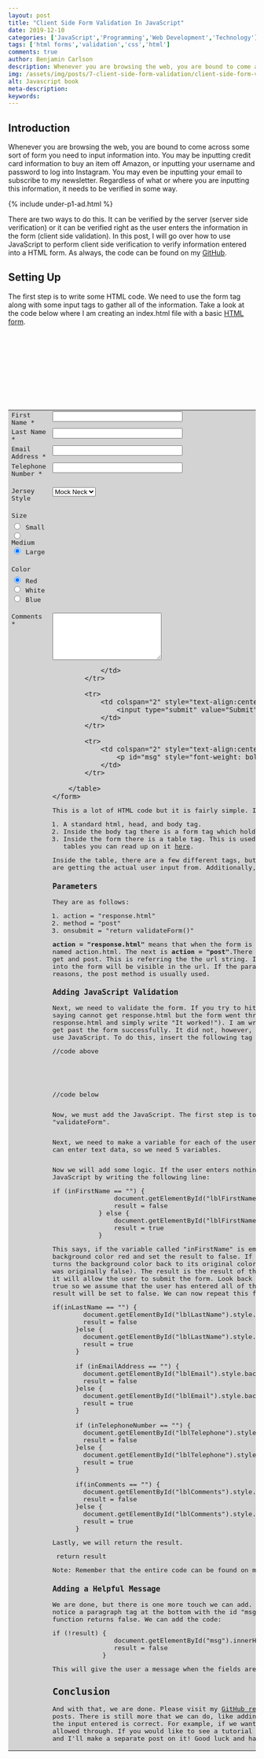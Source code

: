 ```yaml
---
layout: post
title: "Client Side Form Validation In JavaScript"
date: 2019-12-10
categories: ['JavaScript','Programming','Web Development','Technology']
tags: ['html forms','validation','css','html']
comments: true
author: Benjamin Carlson
description: Whenever you are browsing the web, you are bound to come across some sort of form you need to input information into. You may be inputting credit card information to buy an item off Amazon, or inputting
img: /assets/img/posts/7-client-side-form-validation/client-side-form-validation.jpeg
alt: Javascript book
meta-description:
keywords:
---
```


## Introduction
Whenever you are browsing the web, you are bound to come across some sort of form you need to input information into. You may be inputting credit card information to buy an item off Amazon, or inputting your username and password to log into Instagram. You may even be inputting your email to subscribe to my newsletter. Regardless of what or where you are inputting this information, it needs to be verified in some way.

{% include under-p1-ad.html %}

There are two ways to do this. It can be verified by the server (server side verification) or it can be verified right as the user enters the information in the form (client side validation). In this post, I will go over how to use JavaScript to perform client side verification to verify information entered into a HTML form. As always, the code can be found on my [GitHub](https://github.com/bjcarlson42/blog-website-code/tree/master/JavaScript%20Form%20Validation).

## Setting Up

The first step is to write some HTML code. We need to use the form tag along with some input tags to gather all of the information. Take a look at the code below where I am creating an index.html file with a basic [HTML form](https://www.w3schools.com/html/html_forms.asp).

<pre class="theme:github lang:xhtml mark:6 decode:true"><html>
<head>
    <title>JavaScript Form Validation</title>
</head>
<body>
    <form action="response.html" medhod="post" onsubmit="return validateForm()">

        <table width="450px" style="background-color: lightgray">

            <tr>
                <td valign="top">
                    <label for="first_name" id="lblFirstName">First Name *</label>
                </td>
                <td valign="top">
                    <input type="text" name="first_name" id="firstName" maxlength="50" size="30">
                </td>
            </tr>

            <tr>
                <td valign="top">
                    <label for="last_name" id="lblLastName">Last Name *</label>
                </td>
                <td valign="top">
                    <input type="text" name="last_name" id="lastName" maxlength="50" size="30">
                </td>
            </tr>

            <tr>
                <td valign="top">
                    <label for="email" id="lblEmail">Email Address *</label>
                </td>
                <td valign="top">
                    <input type="text" name="email" id="emailAddress" maxlength="80" size="30">
                </td>
            </tr>

            <tr>
                <td valign="top">
                    <label for="telephone" id="lblTelephone">Telephone Number *</label>
                </td>
                <td valign="top">
                    <input type="text" name="telephone" id="telephoneNumber" maxlength="30" size="30">
                </td>
            </tr>

            <tr>
                <td valign="top">
                    <br>
                    <label>Jersey Style</label>
                </td>
                <td valign="top">
                    <br>
                    <select name="style">
                        <option value="Collar">Collar</option>
                        <option value="Mock Neck" selected>Mock Neck</option>
                        <option value="T-Shirt">T-Shirt</option>
                    </select>
                </td>
            </tr>

            <tr>
                <td valign="top">
                    <br>
                    <label>Size</label>
                </td>
            </tr>
            <tr>
                <td valign="top">
                    <input type="radio" name="size" value="Small"> Small<br>
                    <input type="radio" name="size" value="Medium"> Medium<br>
                    <input type="radio" name="size" value="Large" checked> Large<br>
                </td>
            </tr>

            <tr>
                <td valign="top">
                    <br>
                    <label>Color</label>
                </td>
            </tr>
            <tr>
                <td valign="top">
                    <input type="radio" name="color" value="Red" checked> Red<br>
                    <input type="radio" name="color" value="white"> White <br>
                    <input type="radio" name="color" value="Blue"> Blue<br>
                </td>
            </tr>

            <tr>
                <td valign="top">
                    <br>
                    <label for="comments" id="lblComments">Comments *</label>
                </td>
                <td valign="top">
                    <br>
                    <textarea name="comments" id="comments" maxlength="1000" cols="25" rows="6"></textarea>
                </td>
            </tr>

            <tr>
                <td colspan="2" style="text-align:center">
                    <input type="submit" value="Submit">
                </td>
            </tr>

            <tr>
                <td colspan="2" style="text-align:center">
                    <p id="msg" style="font-weight: bold; color: red;"></p>
                </td>
            </tr>

        </table>
    </form>
</body>
</html></pre>

This is a lot of HTML code but it is fairly simple. It consists of the following elements:

1.  A standard html, head, and body tag.
2.  Inside the body tag there is a form tag which holds all of the input fields.
3.  Inside the form there is a table tag. This is used for the layout. If you don't know much about html tables you can read up on it [here](https://www.geeksforgeeks.org/html-tables/).

Inside the table, there are a few different tags, but the important one is the input tag. This is where we are getting the actual user input from. Additionally, on line 6, we see 3 important parameters.

### Parameters

They are as follows:

1.  action = "response.html"
2.  method = "post"
3.  onsubmit = "return validateForm()"

**action = "response.html"** means that when the form is submitted successfully, it will redirect to a page named action.html. The next is **action = "post"**.There are two commonly used action parameters for forms - get and post. This is referring the the url string. If the parameter is get, all of the information entered into the form will be visible in the url. If the parameter is post, it will not be visible. For security reasons, the post method is usually used.

### Adding JavaScript Validation

Next, we need to validate the form. If you try to hit submit now, it will "work" (you will get an error saying cannot get response.html but the form went through. For completeness, you can create a file names response.html and simply write "It worked!"). I am writing "worked" in parentheses because we were able to get past the form successfully. It did not, however, validate the input in any way. To do that, we need to use JavaScript. To do this, insert the following tag underneath the first body tag:

<pre class="theme:github lang:js decode:true ">//code above

<body>
    <script>
    //JavaScript Validation will go here.
    </script>

//code below</pre>

Now, we must add the JavaScript. The first step is to declare a function. We will name this function "validateForm".

<pre class="theme:github lang:js mark:2-4 decode:true "><script>
        function validateForm() {

        }
    </script></pre>

Next, we need to make a variable for each of the users input. In this case, we have 5 places where the user can enter text data, so we need 5 variables.

<pre class="theme:github lang:js mark:3-7 decode:true"><script>
        function validateForm() {
            inFirstName = document.getElementById("firstName").value
            inLastName = document.getElementById("lastName").value
            inEmailAddress = document.getElementById("emailAddress").value
            inTelephoneNumber = document.getElementById("telephoneNumber").value
            inComments = document.getElementById("comments").value
            result = true
        }
    </script></pre>

Now we will add some logic. If the user enters nothing, we want to give them an error. We show this in JavaScript by writing the following line:

<pre class="theme:github lang:js decode:true ">if (inFirstName == "") {
                document.getElementById("lblFirstName").style.backgroundColor = "red"
                result = false
            } else { 
                document.getElementById("lblFirstName").style.backgroundColor = "lightgrey"
                result = true
            }</pre>

This says, if the variable called "inFirstName" is empty (the user entered nothing), then turn the background color red and set the result to false. If that is true, the else statement is executed. This turns the background color back to its original color and sets the result to true (important if the result was originally false). The result is the result of the function. If the overall function executes as true, it will allow the user to submit the form. Look back at the 4th code block. Here, we set the function to true so we assume that the user has entered all of the correct information. If the user enters nothing, the result will be set to false. We can now repeat this for the remaining input fields.

<pre class="theme:github lang:js decode:true ">if(inLastName == "") {
        document.getElementById("lblLastName").style.backgroundColor="red"
        result = false
      }else {
        document.getElementById("lblLastName").style.backgroundColor = "lightgrey"
        result = true
      }

      if (inEmailAddress == "") {
        document.getElementById("lblEmail").style.backgroundColor = "red"
        result = false
      }else {
        document.getElementById("lblEmail").style.backgroundColor = "lightgrey"
        result = true
      }  

      if (inTelephoneNumber == "") {
        document.getElementById("lblTelephone").style.backgroundColor = "red"
        result = false
      }else {
        document.getElementById("lblTelephone").style.backgroundColor = "lightgrey"
        result = true
      }

      if(inComments == "") {
        document.getElementById("lblComments").style.backgroundColor = "red"
        result = false
      }else {
        document.getElementById("lblComments").style.backgroundColor = "lightgrey"
        result = true
      }</pre>

Lastly, we will return the result.

<pre class="theme:github lang:js decode:true "> return result</pre>

Note: Remember that the entire code can be found on my [GitHub](https://github.com/bjcarlson42/blog-website-code/tree/master/JavaScript%20Form%20Validation).

### Adding a Helpful Message

We are done, but there is one more touch we can add. If you look back to the first code snippet, you will notice a paragraph tag at the bottom with the id "msg". This can be used to display a message if the function returns false. We can add the code:

<pre class="theme:github lang:js decode:true">if (!result) {
                document.getElementById("msg").innerHTML = "Please enter valid data in highlighted fields."
                result = false
             }</pre>

This will give the user a message when the fields are not entered.

## Conclusion

And with that, we are done. Please visit my [GitHub repo](https://github.com/bjcarlson42/blog-website-code/tree/master/JavaScript%20Form%20Validation) for the completed code for this post and other posts. There is still more that we can do, like adding regular expressions or HTML validation to make sure the input entered is correct. For example, if we want a phone number entered, we don't want text to be allowed through. If you would like to see a tutorial like this in the future, leave a comment on this post and I'll make a separate post on it! Good luck and happy coding!

